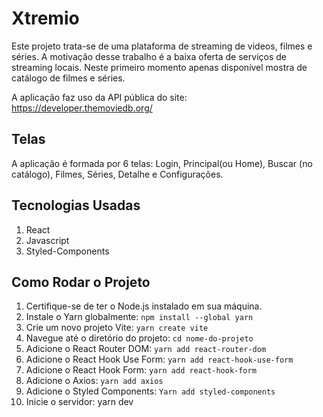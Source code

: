 # Xtremio

Este projeto trata-se de uma plataforma de streaming de videos, filmes e séries. A motivação desse trabalho é a baixa oferta de serviços de streaming locais.
Neste primeiro momento apenas disponível mostra de catálogo de filmes e séries.

A aplicação faz uso da API pública do site: https://developer.themoviedb.org/


## Telas

A aplicação é formada por 6 telas: Login, Principal(ou Home), Buscar (no catálogo), Filmes, Séries, Detalhe e Configurações.

## Tecnologias Usadas

1. React
2. Javascript
3. Styled-Components

## Como Rodar o Projeto

1.  Certifique-se de ter o Node.js instalado em sua máquina.
2.  Instale o Yarn globalmente: `npm install --global yarn`
3.  Crie um novo projeto Vite: `yarn create vite`
4.  Navegue até o diretório do projeto: `cd nome-do-projeto`
5.  Adicione o React Router DOM: `yarn add react-router-dom`
6.  Adicione o React Hook Use Form: `yarn add react-hook-use-form`
7.  Adicione o React Hook Form: `yarn add react-hook-form`
8.  Adicione o Axios: `yarn add axios`
9.  Adicione o Styled Components: `Yarn add styled-components`
10.  Inicie o servidor: yarn dev
